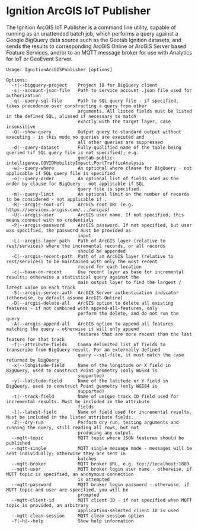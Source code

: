 # Ignition ArcGIS IoT Publisher

The Ignition ArcGIS IoT Publisher is a command line utility, capable of running as an unattended batch job, which performs a query against a Google BigQuery data source such as the Geotab Ignition datasets, and sends the results to corresponding ArcGIS Online or ArcGIS Server based Feature Services, and/or to an MQTT message broker for use with Analytics for IoT or GeoEvent Server.

    Usage: IgnitionArcGISPublisher [options]

    Options:
      -r|--bigquery-project    Project ID for BigQuery client
      -s|--account-json-file   Path to service account .json file used for authorization
      -q|--query-sql-file      Path to SQL query file - if specified, takes precedence over constructing a query from other
                               arguments. All listed fields must be listed in the defined SQL, aliased if necessary to match
                               exactly with the target layer, case insensitive
      -Q|--show-query          Output query to standard output without executing - in this mode no queries are executed and
                               all other queries are suppressed
      -d|--query-dataset       Fully-qualified name of the table being queried (if SQL query file is not specified); e.g.
                               geotab-public-intelligence.COVIDMobilityImpact.PortTrafficAnalysis
      -w|--query-where         An optional where clause for BigQuery - not applicable if SQL query file is specified
      -o|--query-order         An optional list of fields used as the order by clause for BigQuery - not applicable if SQL
                               query file is specified.
      -m|--query-limit         An optional limit on the number of records to be considered - not applicable if .
      -R|--arcgis-root-url     ArcGIS root URL (e.g. https://services.arcgis.com/.../arcgis)
      -U|--arcgis-user         ArcGIS user name. If not specified, this means connect with no credentials
      -P|--arcgis-password     ArcGIS password. If not specified, but user was specified, the password must be provided as
                               input
      -L|--arcgis-layer-path   Path of ArcGIS layer (relative to rest/services) where the incremental records, or all records
                               should be appended
      -C|--arcgis-recent-path  Path of an ArcGIS layer (relative to rest/services) to be maintained with only the most recent
                               record for each location
      -c|--base-on-recent      Use recent layer as base for incremental results; otherwise a statistical query against the
                               main output layer to find the largest / latest value on each track
      -S|--arcgis-server-auth  ArcGIS Server authentication indicator (otherwise, by default assume ArcGIS Online)
      -D|--arcgis-delete-all   ArcGIS option to delete all existing features - if not combined with append-all-features, only
                               perform the delete, and do not run the query
      -A|--arcgis-append-all   ArcGIS option to append all features matching the query - otherwise it will only append
                               features that are more recent than the last feature for that track
      -f|--attribute-fields    Comma delimited list of fields to transcribe from BigQuery result. For an externally defined
                               query --sql-file, it must match the case returned by BigQuery
      -x|--longitude-field     Name of the longitude or X field in BigQuery, used to construct Point geometry (only WGS84 is
                               supported)
      -y|--latitude-field      Name of the latitude or Y field in BigQuery, used to construct Point geometry (only WGS84 is
                               supported)
      -t|--track-field         Name of unique track ID field used for incremental results. Must be included in the attribute
                               fields
      -l|--latest-field        Name of field used for incremental results. Must be included in the listed attribute fields.
      -Z|--dry-run             Perform dry run, testing arguments and running the query, still reading all rows, but not
                               producing any output.
      --mqtt-topic             MQTT topic where JSON features should be published
      --mqtt-single            MQTT single message mode - messages will be sent individually; otherwise they are sent in
                               batches
      --mqtt-broker            MQTT broker URL, e.g. tcp://localhost:1883
      --mqtt-user              MQTT broker login user name - otherwise, if MQTT topic is specified, an anonymous connection
                               is attempted
      --mqtt-password          MQTT broker login password - otherwise, if MQTT topic and user are specified, you will be
                               prompted
      --mqtt-client-id         MQTT client ID - if not specified when MQTT topic is provided, an arbitrary
                               application-selected client ID is used
      --mqtt-clean-session     MQTT clean session option
      -?|-h|--help             Show help information
